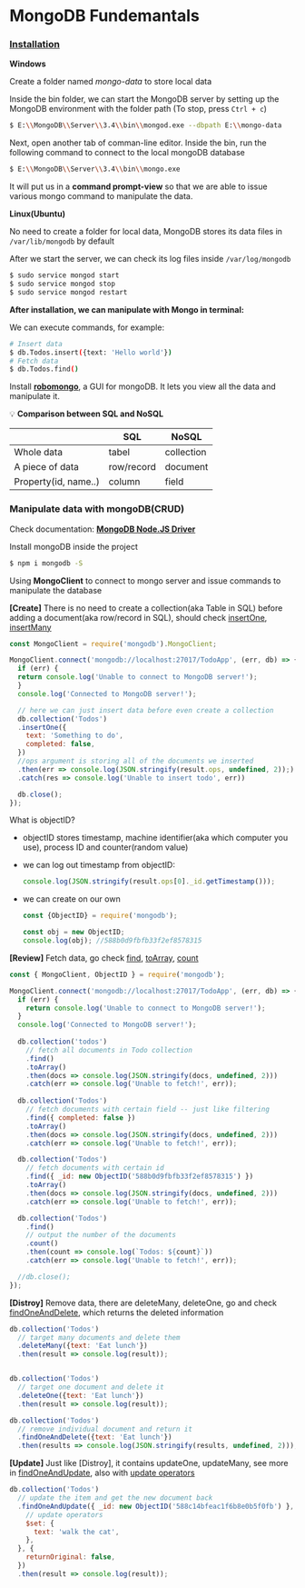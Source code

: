 # MongoDB Fundemantals

### [Installation](https://www.mongodb.com/)

**Windows**

Create a folder named *mongo-data* to store local data

Inside the bin folder, we can start the MongoDB server by setting up the MongoDB environment with the folder path (To stop, press `Ctrl + c`)

```bash
$ E:\\MongoDB\\Server\\3.4\\bin\\mongod.exe --dbpath E:\\mongo-data
```

Next, open another tab of comman-line editor. Inside the bin, run the following command to connect to the local mongoDB database

```bash
$ E:\\MongoDB\\Server\\3.4\\bin\\mongo.exe
```

It will put us in a **command prompt-view** so that we are able to issue various mongo command to manipulate the data.

**Linux(Ubuntu)**

No need to create a folder for local data, MongoDB stores its data files in `/var/lib/mongodb` by default

After we start the server, we can check its log files inside `/var/log/mongodb`

```bash
$ sudo service mongod start
$ sudo service mongod stop
$ sudo service mongod restart
```

**After installation, we can manipulate with Mongo in terminal:**

We can execute commands, for example:

```bash
# Insert data
$ db.Todos.insert({text: 'Hello world'})
# Fetch data
$ db.Todos.find()
```

Install [**robomongo**](https://robomongo.org/), a GUI for mongoDB. It lets you view all the data and manipulate it.

:bulb: **Comparison between SQL and NoSQL**

| |SQL|NoSQL|
|---|---|---|
|Whole data|tabel|collection|
|A piece of data|row/record|document|
|Property(id, name..)|column|field|

### Manipulate data with mongoDB(CRUD)

Check documentation: [**MongoDB Node.JS Driver**](http://mongodb.github.io/node-mongodb-native/)

Install mongoDB inside the project

```bash
$ npm i mongodb -S
```

Using **MongoClient** to connect to mongo server and issue commands to manipulate the database

**[Create]** There is no need to create a collection(aka Table in SQL) before adding a document(aka row/record in SQL), should check [insertOne](http://mongodb.github.io/node-mongodb-native/2.2/api/Collection.html#insertOne), [insertMany](http://mongodb.github.io/node-mongodb-native/2.2/api/Collection.html#insertMany)

```javascript
const MongoClient = require('mongodb').MongoClient;

MongoClient.connect('mongodb://localhost:27017/TodoApp', (err, db) => {
  if (err) {
  return console.log('Unable to connect to MongoDB server!');
  }
  console.log('Connected to MongoDB server!');

  // here we can just insert data before even create a collection
  db.collection('Todos')
  .insertOne({
    text: 'Something to do',
    completed: false,
  })
  //ops argument is storing all of the documents we inserted
  .then(err => console.log(JSON.stringify(result.ops, undefined, 2));)
  .catch(res => console.log('Unable to insert todo', err))

  db.close();
});
```

What is objectID?
+ objectID stores timestamp, machine identifier(aka which computer you use), process ID and counter(random value)
+ we can log out timestamp from objectID:

  ```javascript
  console.log(JSON.stringify(result.ops[0]._id.getTimestamp()));
  ```

+ we can create on our own

  ```javascript
  const {ObjectID} = require('mongodb');

  const obj = new ObjectID;
  console.log(obj); //588b0d9fbfb33f2ef8578315
  ```

**[Review]** Fetch data, go check [find](http://mongodb.github.io/node-mongodb-native/2.2/api/Collection.html#find), [toArray](http://mongodb.github.io/node-mongodb-native/2.2/api/Cursor.html#toArray), [count](http://mongodb.github.io/node-mongodb-native/2.2/api/Cursor.html#count)

```javascript
const { MongoClient, ObjectID } = require('mongodb');

MongoClient.connect('mongodb://localhost:27017/TodoApp', (err, db) => {
  if (err) {
    return console.log('Unable to connect to MongoDB server!');
  }
  console.log('Connected to MongoDB server!');
  
  db.collection('todos')
    // fetch all documents in Todo collection
    .find()
    .toArray()
    .then(docs => console.log(JSON.stringify(docs, undefined, 2)))
    .catch(err => console.log('Unable to fetch!', err));
  
  db.collection('Todos')
    // fetch documents with certain field -- just like filtering
    .find({ completed: false })
    .toArray()
    .then(docs => console.log(JSON.stringify(docs, undefined, 2)))
    .catch(err => console.log('Unable to fetch!', err));

  db.collection('Todos')
    // fetch documents with certain id
    .find({ _id: new ObjectID('588b0d9fbfb33f2ef8578315') })
    .toArray()
    .then(docs => console.log(JSON.stringify(docs, undefined, 2)))
    .catch(err => console.log('Unable to fetch!', err));

  db.collection('Todos')
    .find()
    // output the number of the documents
    .count()
    .then(count => console.log(`Todos: ${count}`))
    .catch(err => console.log('Unable to fetch!', err));

  //db.close();
});
```

**[Distroy]** Remove data, there are deleteMany, deleteOne, go and check [findOneAndDelete](http://mongodb.github.io/node-mongodb-native/2.2/api/Collection.html#findOneAndDelete), which returns the deleted information

```javascript
db.collection('Todos')
  // target many documents and delete them
  .deleteMany({text: 'Eat lunch'})
  .then(result => console.log(result));


db.collection('Todos')
  // target one document and delete it
  .deleteOne({text: 'Eat lunch'})
  .then(result => console.log(result));

db.collection('Todos')
  // remove individual document and return it
  .findOneAndDelete({text: 'Eat lunch'})
  .then(results => console.log(JSON.stringify(results, undefined, 2)));
```

**[Update]** Just like [Distroy], it contains updateOne, updateMany, see more in [findOneAndUpdate](http://mongodb.github.io/node-mongodb-native/2.2/api/Collection.html#findOneAndUpdate), also with [update operators](https://docs.mongodb.com/manual/reference/operator/update/)

```javascript
db.collection('Todos')
  // update the item and get the new document back
  .findOneAndUpdate({ _id: new ObjectID('588c14bfeac1f6b8e0b5f0fb') }, {
    // update operators
    $set: {
      text: 'walk the cat',
    },
  }, {
    returnOriginal: false,
  })
  .then(result => console.log(result));
```

